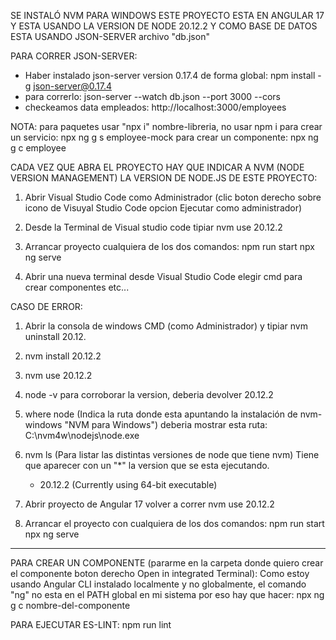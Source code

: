 SE INSTALÓ NVM PARA WINDOWS
ESTE PROYECTO ESTA EN ANGULAR 17 Y ESTA USANDO LA VERSION DE NODE 20.12.2
Y COMO BASE DE DATOS ESTA USANDO JSON-SERVER archivo "db.json"

PARA CORRER JSON-SERVER:

- Haber instalado json-server version 0.17.4 de forma global: npm install -g json-server@0.17.4
- para correrlo: json-server --watch db.json --port 3000 --cors
- checkeamos data empleados: http://localhost:3000/employees

NOTA: para paquetes usar "npx i" nombre-libreria, no usar npm i
para crear un servicio: npx ng g s employee-mock
para crear un componente: npx ng g c employee

CADA VEZ QUE ABRA EL PROYECTO HAY QUE INDICAR A NVM (NODE VERSION MANAGEMENT)
LA VERSION DE NODE.JS DE ESTE PROYECTO:

1. Abrir Visual Studio Code como Administrador (clic boton derecho sobre icono de Visuyal Studio Code opcion Ejecutar como administrador)

2. Desde la Terminal de Visual studio code tipiar nvm use 20.12.2

3. Arrancar proyecto cualquiera de los dos comandos:
   npm run start
   npx ng serve

4. Abrir una nueva terminal desde Visual Studio Code elegir cmd para crear
   componentes etc...

CASO DE ERROR:

1. Abrir la consola de windows CMD (como Administrador) y tipiar nvm uninstall 20.12.
2. nvm install 20.12.2
3. nvm use 20.12.2
4. node -v para corroborar la version, deberia devolver 20.12.2
5. where node (Indica la ruta donde esta apuntando la instalación de nvm-windows "NVM para Windows")
   deberia mostrar esta ruta: C:\nvm4w\nodejs\node.exe
6. nvm ls (Para listar las distintas versiones de node que tiene nvm)
   Tiene que aparecer con un "\*" la version que se esta ejecutando.
    - 20.12.2 (Currently using 64-bit executable)

7. Abrir proyecto de Angular 17 volver a correr nvm use 20.12.2
8. Arrancar el proyecto con cualquiera de los dos comandos:
   npm run start
   npx ng serve

---

PARA CREAR UN COMPONENTE (pararme en la carpeta donde quiero crear
el componente boton derecho Open in integrated Terminal):
Como estoy usando Angular CLI instalado localmente y no globalmente,
el comando "ng" no esta en el PATH global en mi sistema por eso hay
que hacer: npx ng g c nombre-del-componente

PARA EJECUTAR ES-LINT: npm run lint
